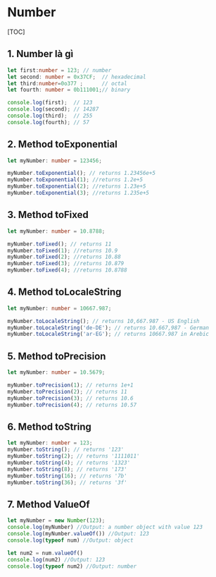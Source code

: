 # Number

[TOC]

## 1. Number là gì 

```typescript
let first:number = 123; // number 
let second: number = 0x37CF;  // hexadecimal
let third:number=0o377 ;      // octal
let fourth: number = 0b111001;// binary  

console.log(first);  // 123 
console.log(second); // 14287
console.log(third);  // 255
console.log(fourth); // 57 
```

## 2. Method toExponential 

```typescript
let myNumber: number = 123456;

myNumber.toExponential(); // returns 1.23456e+5
myNumber.toExponential(1); //returns 1.2e+5
myNumber.toExponential(2); //returns 1.23e+5
myNumber.toExponential(3); //returns 1.235e+5
```

## 3. Method toFixed 

```typescript
let myNumber: number = 10.8788;

myNumber.toFixed(); // returns 11
myNumber.toFixed(1); //returns 10.9
myNumber.toFixed(2); //returns 10.88
myNumber.toFixed(3); //returns 10.879
myNumber.toFixed(4); //returns 10.8788
```

## 4. Method toLocaleString 

```typescript
let myNumber: number = 10667.987;

myNumber.toLocaleString(); // returns 10,667.987 - US English
myNumber.toLocaleString('de-DE'); // returns 10.667,987 - German
myNumber.toLocaleString('ar-EG'); // returns 10667.987 in Arebic
```

## 5. Method toPrecision 

```typescript
let myNumber: number = 10.5679;

myNumber.toPrecision(1); // returns 1e+1
myNumber.toPrecision(2); // returns 11
myNumber.toPrecision(3); // returns 10.6
myNumber.toPrecision(4); // returns 10.57
```

## 6. Method toString 

```typescript
let myNumber: number = 123;
myNumber.toString(); // returns '123'
myNumber.toString(2); // returns '1111011'
myNumber.toString(4); // returns '1323'
myNumber.toString(8); // returns '173'
myNumber.toString(16); // returns '7b'
myNumber.toString(36); // returns '3f'
```

## 7. Method ValueOf

```typescript
let myNumber = new Number(123);
console.log(myNumber) //Output: a number object with value 123
console.log(myNumber.valueOf()) //Output: 123
console.log(typeof num) //Output: object

let num2 = num.valueOf() 
console.log(num2) //Output: 123
console.log(typeof num2) //Output: number
```

